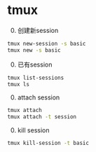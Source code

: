 # tmux

0. 创建新session
```sh
tmux new-session -s basic
tmux new -s basic
```

0. 已有session
```sh
tmux list-sessions
tmux ls
```

0. attach session
```sh
tmux attach
tmux attach -t session
```

0. kill session
```sh
tmux kill-session -t basic
```
